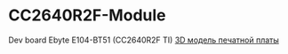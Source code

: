 # CC2640R2F-Module
Dev board Ebyte E104-BT51 (CC2640R2F TI)
[3D модель печатной платы](https://sun9-53.userapi.com/impg/ON1FBJHTmMbXcHkyFC4urGDAB8AhF2gm2XHa_w/bvMUPCaGUyU.jpg?size=800x674&quality=96&sign=1049d1adaca157e9ead0a4e1143808b8&type=album "3D модель")
